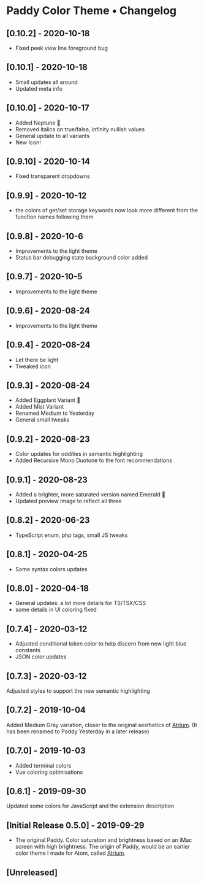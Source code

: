 # Paddy Color Theme • Changelog

## [0.10.2] - 2020-10-18
- Fixed peek view line foreground bug

## [0.10.1] - 2020-10-18
- Small updates all around
- Updated meta info

## [0.10.0] - 2020-10-17
- Added Neptune 🔵
- Removed italics on true/false, infinity nullish values
- General update to all variants
- New Icon!

## [0.9.10] - 2020-10-14
- Fixed transparent dropdowns

## [0.9.9] - 2020-10-12
- the colors of get/set storage keywords now look more different from the function names following them

## [0.9.8] - 2020-10-6
- Improvements to the light theme
- Status bar debugging state background color added

## [0.9.7] - 2020-10-5
- Improvements to the light theme

## [0.9.6] - 2020-08-24
- Improvements to the light theme

## [0.9.4] - 2020-08-24
- Let there be light
- Tweaked icon

## [0.9.3] - 2020-08-24
- Added Eggplant Variant 🍆
- Added Mist Variant 
- Renamed Medium to Yesterday
- General small tweaks

## [0.9.2] - 2020-08-23
- Color updates for oddities in semantic highlighting
- Added Recursive Mono Duotone to the font recommendations

## [0.9.1] - 2020-08-23
- Added a brighter, more saturated version named Emerald 🌲
- Updated preview image to reflect all three

## [0.8.2] - 2020-06-23
- TypeScript enum, php tags, small JS tweaks

## [0.8.1] - 2020-04-25
- Some syntax colors updates

## [0.8.0] - 2020-04-18
- General updates: a lot more details for TS/TSX/CSS
- some details in UI coloring fixed

## [0.7.4] - 2020-03-12
- Adjusted conditional token color to help discern from new light blue constants
- JSON color updates

## [0.7.3] - 2020-03-12
Adjusted styles to support the new semantic highlighting

## [0.7.2] - 2019-10-04
Added Medium Gray variation, closer to the original aesthetics of [Atrium](https://atom.io/themes/atrium-syntax). (It has been renamed to Paddy Yesterday in a later release)

## [0.7.0] - 2019-10-03
- Added terminal colors
- Vue coloring optimisations

## [0.6.1] - 2019-09-30
Updated some colors for JavaScript and the extension description

## [Initial Release 0.5.0] - 2019-09-29
- The original Paddy. Color saturation and brightness based on an iMac screen with high brightness. The origin of Paddy, would be an earlier color theme I made for Atom, called [Atrium](https://atom.io/themes/atrium-syntax). 

## [Unreleased]